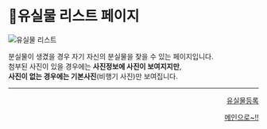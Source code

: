 # 📌유실물 리스트 페이지   

![유실물 리스트](https://user-images.githubusercontent.com/88878686/180643416-f279ae8f-70a2-4ed3-b108-75fdd53c7b00.png)   

분실물이 생겼을 경우 자기 자신의 분실물을 찾을 수 있는 페이지입니다.   
첨부된 사진이 있을 경우에는 **사진정보에 사진이 보여지지만**,   
**사진이 없는 경우에는 기본사진**(비행기 사진)만 보여집니다.   

***
<div align="right">   
  
[유실물등록]()
  
[메인으로~!!](https://github.com/Runu09/finalproject/blob/main/%EA%B5%AC%ED%98%84%EC%84%A4%EB%AA%85/%ED%9A%8C%EC%9B%90%EB%A9%94%EC%9D%B8.md)   

</div>
